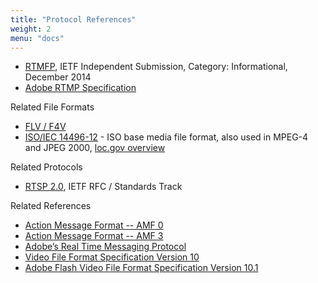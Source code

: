 ```yaml
---
title: "Protocol References"
weight: 2
menu: "docs"
---
```


<ul>
<li><a href="https://tools.ietf.org/html/rfc7425" rel="nofollow" target="_blank">RTMFP</a>, IETF Independent Submission, Category: Informational, December 2014</li>
<li><a href="https://www.adobe.com/content/dam/acom/en/devnet/rtmp/pdf/rtmp_specification_1.0.pdf" rel="nofollow" target="_blank">Adobe RTMP Specification</a></li>
</ul>
<p>Related File Formats</p>
<ul>
<li><a href="https://www.adobe.com/content/dam/acom/en/devnet/flv/video_file_format_spec_v10.pdf" rel="nofollow" target="_blank">FLV / F4V</a></li>
<li><a href="https://www.iso.org/standard/68960.html" rel="nofollow" target="_blank">ISO/IEC 14496-12</a> - ISO base media file format, also used in MPEG-4 and JPEG 2000, <a href="https://www.loc.gov/preservation/digital/formats/fdd/fdd000079.shtml" rel="nofollow" target="_blank">loc.gov overview</a></li>
</ul>
<p>Related Protocols</p>
<ul>
<li><a href="https://tools.ietf.org/html/rfc7826" rel="nofollow" target="_blank">RTSP 2.0</a>, IETF RFC / Standards Track</li>
</ul>
<p>Related References</p>
<ul>
<li><a href="/pdf/amf0-file-format-specification.pdf">Action Message Format -- AMF 0</a>
<li><a href="/pdf/amf3-file-format-spec.pdf">Action Message Format -- AMF 3</a>
<li><a href="/pdf/rtmp_specification_1.0.pdf">Adobe’s Real Time Messaging Protocol</a>
<li><a href="/pdf/video_file_format_spec_v10.pdf">Video File Format Specification
Version 10</a>
<li><a href="/pdf/video_file_format_spec_v10_1.pdf">Adobe Flash Video File Format Specification
Version 10.1</a>
</ul>

</ul>
